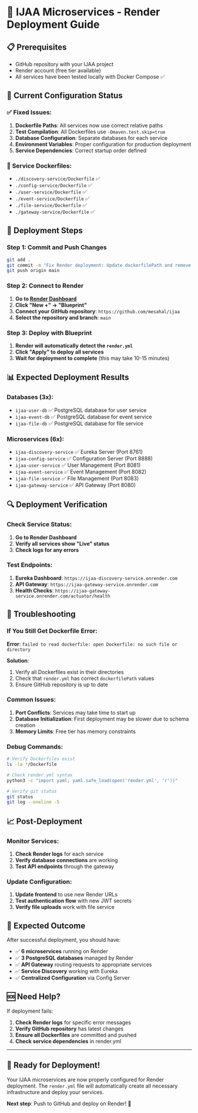 # 🚀 **IJAA Microservices - Render Deployment Guide**

## 📋 **Prerequisites**

- GitHub repository with your IJAA project
- Render account (free tier available)
- All services have been tested locally with Docker Compose ✅

## 🔧 **Current Configuration Status**

### ✅ **Fixed Issues:**
1. **Dockerfile Paths**: All services now use correct relative paths
2. **Test Compilation**: All Dockerfiles use `-Dmaven.test.skip=true`
3. **Database Configuration**: Separate databases for each service
4. **Environment Variables**: Proper configuration for production deployment
5. **Service Dependencies**: Correct startup order defined

### 📁 **Service Dockerfiles:**
- `./discovery-service/Dockerfile` ✅
- `./config-service/Dockerfile` ✅
- `./user-service/Dockerfile` ✅
- `./event-service/Dockerfile` ✅
- `./file-service/Dockerfile` ✅
- `./gateway-service/Dockerfile` ✅

## 🚀 **Deployment Steps**

### **Step 1: Commit and Push Changes**
```bash
git add .
git commit -m "Fix Render deployment: Update dockerfilePath and remove buildArgs"
git push origin main
```

### **Step 2: Connect to Render**

1. **Go to [Render Dashboard](https://dashboard.render.com/)**
2. **Click "New +" → "Blueprint"**
3. **Connect your GitHub repository**: `https://github.com/mesahal/ijaa`
4. **Select the repository and branch**: `main`

### **Step 3: Deploy with Blueprint**

1. **Render will automatically detect the `render.yml`**
2. **Click "Apply" to deploy all services**
3. **Wait for deployment to complete** (this may take 10-15 minutes)

## 📊 **Expected Deployment Results**

### **Databases (3x):**
- `ijaa-user-db` ✅ PostgreSQL database for user service
- `ijaa-event-db` ✅ PostgreSQL database for event service  
- `ijaa-file-db` ✅ PostgreSQL database for file service

### **Microservices (6x):**
- `ijaa-discovery-service` ✅ Eureka Server (Port 8761)
- `ijaa-config-service` ✅ Configuration Server (Port 8888)
- `ijaa-user-service` ✅ User Management (Port 8081)
- `ijaa-event-service` ✅ Event Management (Port 8082)
- `ijaa-file-service` ✅ File Management (Port 8083)
- `ijaa-gateway-service` ✅ API Gateway (Port 8080)

## 🔍 **Deployment Verification**

### **Check Service Status:**
1. **Go to Render Dashboard**
2. **Verify all services show "Live" status**
3. **Check logs for any errors**

### **Test Endpoints:**
1. **Eureka Dashboard**: `https://ijaa-discovery-service.onrender.com`
2. **API Gateway**: `https://ijaa-gateway-service.onrender.com`
3. **Health Checks**: `https://ijaa-gateway-service.onrender.com/actuator/health`

## 🚨 **Troubleshooting**

### **If You Still Get Dockerfile Error:**

**Error**: `failed to read dockerfile: open Dockerfile: no such file or directory`

**Solution**: 
1. Verify all Dockerfiles exist in their directories
2. Check that `render.yml` has correct `dockerfilePath` values
3. Ensure GitHub repository is up to date

### **Common Issues:**

1. **Port Conflicts**: Services may take time to start up
2. **Database Initialization**: First deployment may be slower due to schema creation
3. **Memory Limits**: Free tier has memory constraints

### **Debug Commands:**
```bash
# Verify Dockerfiles exist
ls -la */Dockerfile

# Check render.yml syntax
python3 -c "import yaml; yaml.safe_load(open('render.yml', 'r'))"

# Verify git status
git status
git log --oneline -5
```

## 📈 **Post-Deployment**

### **Monitor Services:**
1. **Check Render logs** for each service
2. **Verify database connections** are working
3. **Test API endpoints** through the gateway

### **Update Configuration:**
1. **Update frontend** to use new Render URLs
2. **Test authentication flow** with new JWT secrets
3. **Verify file uploads** work with file service

## 🎯 **Expected Outcome**

After successful deployment, you should have:
- ✅ **6 microservices** running on Render
- ✅ **3 PostgreSQL databases** managed by Render
- ✅ **API Gateway** routing requests to appropriate services
- ✅ **Service Discovery** working with Eureka
- ✅ **Centralized Configuration** via Config Server

## 🆘 **Need Help?**

If deployment fails:
1. **Check Render logs** for specific error messages
2. **Verify GitHub repository** has latest changes
3. **Ensure all Dockerfiles** are committed and pushed
4. **Check service dependencies** in render.yml

---

## 🎉 **Ready for Deployment!**

Your IJAA microservices are now properly configured for Render deployment. The `render.yml` file will automatically create all necessary infrastructure and deploy your services.

**Next step**: Push to GitHub and deploy on Render! 🚀
